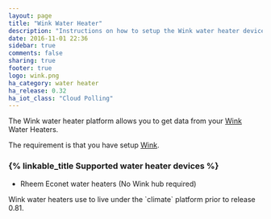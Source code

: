 ```yaml
---
layout: page
title: "Wink Water Heater"
description: "Instructions on how to setup the Wink water heater devices within Home Assistant."
date: 2016-11-01 22:36
sidebar: true
comments: false
sharing: true
footer: true
logo: wink.png
ha_category: water heater
ha_release: 0.32
ha_iot_class: "Cloud Polling"
---
```


The Wink water heater platform allows you to get data from your [Wink](http://www.wink.com/) Water Heaters.

The requirement is that you have setup [Wink](/components/wink/).


### {% linkable_title Supported water heater devices %}

- Rheem Econet water heaters (No Wink hub required)


<p class='note'>
Wink water heaters use to live under the `climate` platform prior to release 0.81.
</p>
